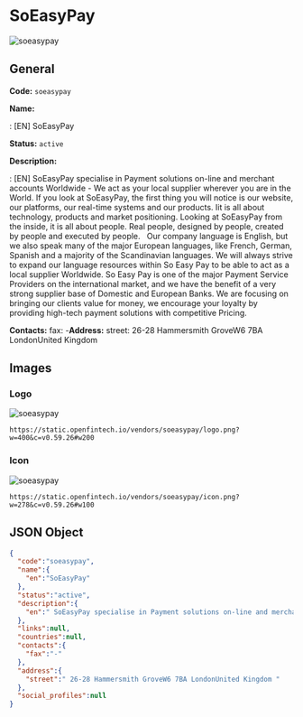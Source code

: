 
# SoEasyPay 
![soeasypay](https://static.openfintech.io/vendors/soeasypay/logo.png?w=400&c=v0.59.26#w200)  

## General 
 
**Code:** `soeasypay` 
 
**Name:** 
 
:	[EN] SoEasyPay 
 
**Status:** `active` 
 
**Description:** 
 
: [EN]  SoEasyPay specialise in Payment solutions on-line and merchant accounts Worldwide - We act as your local supplier wherever you are in the World. If you look at SoEasyPay, the first thing you will notice is our website, our platforms, our real-time systems and our products. Iit is all about technology, products and market positioning. Looking at SoEasyPay from the inside, it is all about people. Real people, designed by people, created by people and executed by people.   Our company language is English, but we also speak many of the major European languages, like French, German, Spanish and a majority of the Scandinavian languages. We will always strive to expand our language resources within So Easy Pay to be able to act as a local supplier Worldwide. So Easy Pay is one of the major Payment Service Providers on the international market, and we have the benefit of a very strong supplier base of Domestic and European Banks. We are focusing on bringing our clients value for money, we encourage your loyalty by providing high-tech payment solutions with competitive Pricing.  
 
**Contacts:** 
fax: -**Address:** 
street:  26-28 Hammersmith GroveW6 7BA LondonUnited Kingdom  

## Images 

### Logo 
 
![soeasypay](https://static.openfintech.io/vendors/soeasypay/logo.png?w=400&c=v0.59.26#w200)  

```
https://static.openfintech.io/vendors/soeasypay/logo.png?w=400&c=v0.59.26#w200
```  

### Icon 
 
![soeasypay](https://static.openfintech.io/vendors/soeasypay/icon.png?w=278&c=v0.59.26#w100)  

```
https://static.openfintech.io/vendors/soeasypay/icon.png?w=278&c=v0.59.26#w100
```  

## JSON Object 

```json
{
  "code":"soeasypay",
  "name":{
    "en":"SoEasyPay"
  },
  "status":"active",
  "description":{
    "en":" SoEasyPay specialise in Payment solutions on-line and merchant accounts Worldwide - We act as your local supplier wherever you are in the World. If you look at SoEasyPay, the first thing you will notice is our website, our platforms, our real-time systems and our products. Iit is all about technology, products and market positioning. Looking at SoEasyPay from the inside, it is all about people. Real people, designed by people, created by people and executed by people. \u00a0 Our company language is English, but we also speak many of the major European languages, like French, German, Spanish and a majority of the Scandinavian languages. We will always strive to expand our language resources within So Easy Pay to be able to act as a local supplier Worldwide. So Easy Pay is one of the major Payment Service Providers on the international market, and we have the benefit of a very strong supplier base of Domestic and European Banks. We are focusing on bringing our clients value for money, we encourage your loyalty by providing high-tech payment solutions with competitive Pricing. "
  },
  "links":null,
  "countries":null,
  "contacts":{
    "fax":"-"
  },
  "address":{
    "street":" 26-28 Hammersmith GroveW6 7BA LondonUnited Kingdom "
  },
  "social_profiles":null
}
```  

